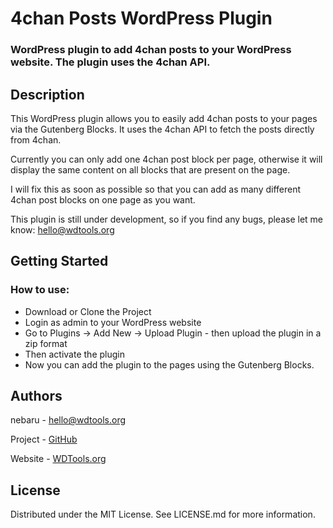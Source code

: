 # 4chan Posts WordPress Plugin

### WordPress plugin to add 4chan posts to your WordPress website. The plugin uses the 4chan API.

## Description

This WordPress plugin allows you to easily add 4chan posts to your pages via the Gutenberg Blocks. It uses the 4chan API to fetch the posts directly from 4chan.

Currently you can only add one 4chan post block per page, otherwise it will display the same content on all blocks that are present on the page.

I will fix this as soon as possible so that you can add as many different 4chan post blocks on one page as you want.

This plugin is still under development, so if you find any bugs, please let me know: hello@wdtools.org


## Getting Started

### How to use:

* Download or Clone the Project
* Login as admin to your WordPress website
* Go to Plugins -> Add New -> Upload Plugin - then upload the plugin in a zip format
* Then activate the plugin
* Now you can add the plugin to the pages using the Gutenberg Blocks. 



## Authors

nebaru - hello@wdtools.org

Project - [GitHub](https://github.com/nebarukun/4chan_posts)

Website - [WDTools.org](https://wdtools.org/)



## License

Distributed under the MIT License. See LICENSE.md for more information.

